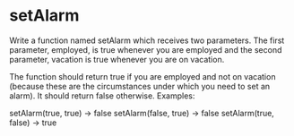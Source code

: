 # setAlarm


Write a function named setAlarm which receives two parameters.
The first parameter, employed, is true whenever you are employed and the second parameter, vacation is true whenever you are on vacation.

The function should return true if you are employed and not on vacation 
(because these are the circumstances under which you need to set an alarm). It should return false otherwise. Examples:

setAlarm(true, true) -> false 
setAlarm(false, true) -> false
setAlarm(true, false) -> true 
